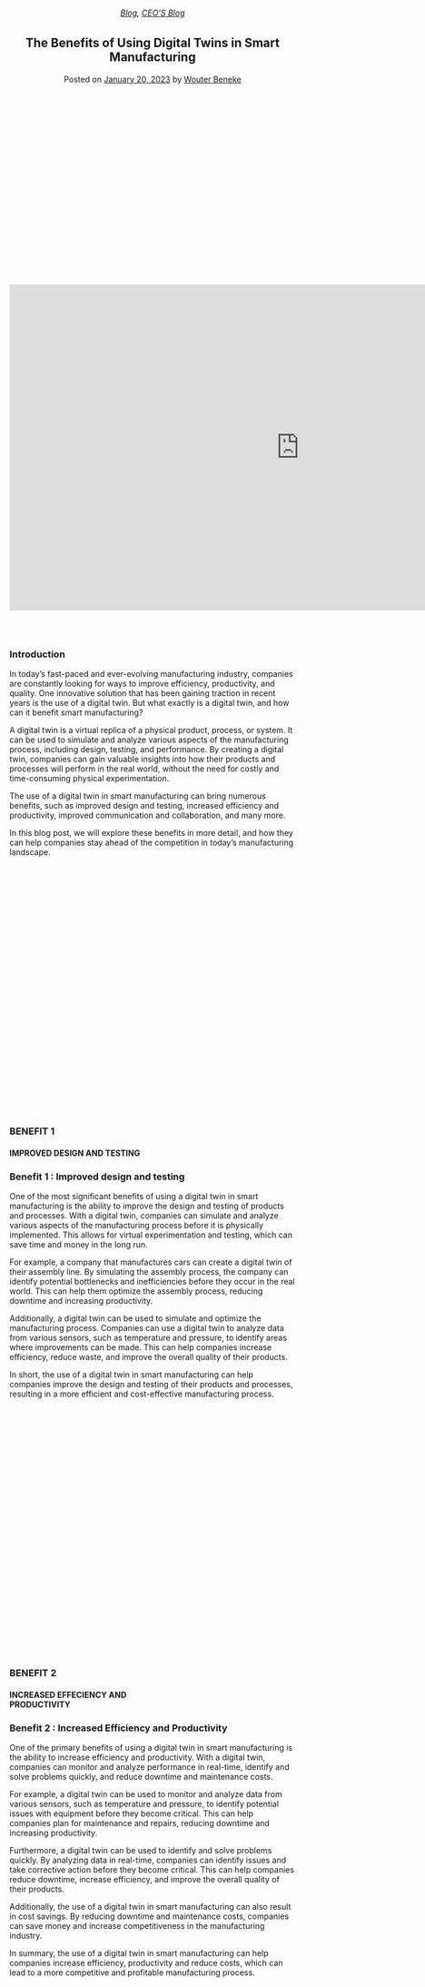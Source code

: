 
<article class="post-12743 post type-post status-publish format-standard has-post-thumbnail hentry category-blog category-pieter-blog tag-digital-twins tag-smart-manufacturing" id="post-12743">
<div class="article-inner">
<header class="entry-header">
<div class="entry-header-text entry-header-text-top text-center">
<h6 class="entry-category is-xsmall"><a href="https://xmpro.com/category/blog/" rel="category tag">Blog</a>, <a href="https://xmpro.com/category/blog/pieter-blog/" rel="category tag">CEO'S Blog</a></h6><h1 class="entry-title">The Benefits of Using Digital Twins in Smart Manufacturing</h1><div class="entry-divider is-divider small"></div>
<div class="entry-meta uppercase is-xsmall">
<span class="posted-on">Posted on <a href="https://xmpro.com/the-benefits-of-using-digital-twins-in-smart-manufacturing/" rel="bookmark"><time class="entry-date published" datetime="2023-01-20T04:57:07+00:00">January 20, 2023</time></a></span> <span class="byline">by <span class="meta-author vcard"><a class="url fn n" href="https://xmpro.com/author/wbeneke/">Wouter Beneke</a></span></span> </div>
</div>
</header>
<div class="entry-content single-page">
<div class="video video-fit mb" style="padding-top:56.25%;"><p><iframe allow="accelerometer; autoplay; clipboard-write; encrypted-media; gyroscope; picture-in-picture; web-share" allowfullscreen="" frameborder="0" height="574" loading="lazy" src="https://www.youtube.com/embed/stBkrkKU59Y?feature=oembed" title="The Benefits of using Digital Twins in Smart Manufacturing" width="1020"></iframe></p>
</div>
<div class="gap-element clearfix" id="gap-827847630" style="display:block; height:auto;">
<style>
#gap-827847630 {
  padding-top: 30px;
}
</style>
</div>
<div class="container section-title-container"><h3 class="section-title section-title-center"><b></b><span class="section-title-main">Introduction</span><b></b></h3></div>
<p>In today’s fast-paced and ever-evolving manufacturing industry, companies are constantly looking for ways to improve efficiency, productivity, and quality. One innovative solution that has been gaining traction in recent years is the use of a digital twin. But what exactly is a digital twin, and how can it benefit smart manufacturing?</p>
<p>A digital twin is a virtual replica of a physical product, process, or system. It can be used to simulate and analyze various aspects of the manufacturing process, including design, testing, and performance. By creating a digital twin, companies can gain valuable insights into how their products and processes will perform in the real world, without the need for costly and time-consuming physical experimentation.</p>
<p>The use of a digital twin in smart manufacturing can bring numerous benefits, such as improved design and testing, increased efficiency and productivity, improved communication and collaboration, and many more.</p>
<p>In this blog post, we will explore these benefits in more detail, and how they can help companies stay ahead of the competition in today’s manufacturing landscape.</p>
<div class="banner has-hover" id="banner-413427000">
<div class="banner-inner fill">
<div class="banner-bg fill">
<div class="bg fill bg-fill"></div>
<div class="overlay"></div>
</div>
<div class="banner-layers container">
<div class="fill banner-link"></div>
<div class="text-box banner-layer x50 md-x50 lg-x50 y50 md-y50 lg-y50 res-text" id="text-box-362738980">
<div class="text-box-content text dark">
<div class="text-inner text-center">
<h3 class="uppercase"><strong>BENEFIT 1</strong></h3>
<h4>IMPROVED DESIGN AND TESTING</h4>
</div>
</div>
<style>
#text-box-362738980 {
  width: 64%;
}
#text-box-362738980 .text-box-content {
  font-size: 100%;
}
@media (min-width:550px) {
  #text-box-362738980 {
    width: 60%;
  }
}
</style>
</div>
</div>
</div>
<style>
#banner-413427000 {
  padding-top: 229px;
}
#banner-413427000 .bg.bg-loaded {
  background-image: url(https://xmpro.com/wp-content/uploads/2022/12/Digital-Twins-in-The-Automotive-Industry-1024x536.png);
}
#banner-413427000 .overlay {
  background-color: rgba(0, 57, 82, 0.657);
}
@media (min-width:550px) {
  #banner-413427000 {
    padding-top: 436px;
  }
}
</style>
</div>
<div class="container section-title-container"><h3 class="section-title section-title-center"><b></b><span class="section-title-main">Benefit 1 : Improved design and testing</span><b></b></h3></div>
<p>One of the most significant benefits of using a digital twin in smart manufacturing is the ability to improve the design and testing of products and processes. With a digital twin, companies can simulate and analyze various aspects of the manufacturing process before it is physically implemented. This allows for virtual experimentation and testing, which can save time and money in the long run.</p>
<p>For example, a company that manufactures cars can create a digital twin of their assembly line. By simulating the assembly process, the company can identify potential bottlenecks and inefficiencies before they occur in the real world. This can help them optimize the assembly process, reducing downtime and increasing productivity.</p>
<p>Additionally, a digital twin can be used to simulate and optimize the manufacturing process. Companies can use a digital twin to analyze data from various sensors, such as temperature and pressure, to identify areas where improvements can be made. This can help companies increase efficiency, reduce waste, and improve the overall quality of their products.</p>
<p>In short, the use of a digital twin in smart manufacturing can help companies improve the design and testing of their products and processes, resulting in a more efficient and cost-effective manufacturing process.</p>
<div class="banner has-hover" id="banner-139561440">
<div class="banner-inner fill">
<div class="banner-bg fill">
<div class="bg fill bg-fill"></div>
<div class="overlay"></div>
</div>
<div class="banner-layers container">
<div class="fill banner-link"></div>
<div class="text-box banner-layer x50 md-x50 lg-x50 y50 md-y50 lg-y50 res-text" id="text-box-1254807272">
<div class="text-box-content text dark">
<div class="text-inner text-center">
<h3 class="uppercase"><strong>BENEFIT 2</strong></h3>
<h4>INCREASED EFFECIENCY AND PRODUCTIVITY</h4>
</div>
</div>
<style>
#text-box-1254807272 {
  width: 77%;
}
#text-box-1254807272 .text-box-content {
  font-size: 100%;
}
@media (min-width:550px) {
  #text-box-1254807272 {
    width: 60%;
  }
}
</style>
</div>
</div>
</div>
<style>
#banner-139561440 {
  padding-top: 229px;
}
#banner-139561440 .bg.bg-loaded {
  background-image: url(https://xmpro.com/wp-content/uploads/2023/01/Smart-Manufacturing-Effeciency.png);
}
#banner-139561440 .overlay {
  background-color: rgba(0, 57, 82, 0.657);
}
#banner-139561440 .bg {
  background-position: 9% 100%;
}
@media (min-width:550px) {
  #banner-139561440 {
    padding-top: 436px;
  }
}
</style>
</div>
<div class="container section-title-container"><h3 class="section-title section-title-center"><b></b><span class="section-title-main">Benefit 2 : Increased Efficiency and Productivity</span><b></b></h3></div>
<p>One of the primary benefits of using a digital twin in smart manufacturing is the ability to increase efficiency and productivity. With a digital twin, companies can monitor and analyze performance in real-time, identify and solve problems quickly, and reduce downtime and maintenance costs.</p>
<p>For example, a digital twin can be used to monitor and analyze data from various sensors, such as temperature and pressure, to identify potential issues with equipment before they become critical. This can help companies plan for maintenance and repairs, reducing downtime and increasing productivity.</p>
<p>Furthermore, a digital twin can be used to identify and solve problems quickly. By analyzing data in real-time, companies can identify issues and take corrective action before they become critical. This can help companies reduce downtime, increase efficiency, and improve the overall quality of their products.</p>
<p>Additionally, the use of a digital twin in smart manufacturing can also result in cost savings. By reducing downtime and maintenance costs, companies can save money and increase competitiveness in the manufacturing industry.</p>
<p>In summary, the use of a digital twin in smart manufacturing can help companies increase efficiency, productivity and reduce costs, which can lead to a more competitive and profitable manufacturing process.</p>
<div class="banner has-hover" id="banner-1133884792">
<div class="banner-inner fill">
<div class="banner-bg fill">
<div class="bg fill bg-fill"></div>
<div class="overlay"></div>
</div>
<div class="banner-layers container">
<div class="fill banner-link"></div>
<div class="text-box banner-layer x50 md-x50 lg-x50 y50 md-y50 lg-y50 res-text" id="text-box-718626548">
<div class="text-box-content text dark">
<div class="text-inner text-center">
<h3 class="uppercase"><strong>BENEFIT 3</strong></h3>
<h4>IMPROVED COMMUNICATION &amp; COLLABORATION</h4>
</div>
</div>
<style>
#text-box-718626548 {
  width: 84%;
}
#text-box-718626548 .text-box-content {
  font-size: 100%;
}
@media (min-width:550px) {
  #text-box-718626548 {
    width: 60%;
  }
}
</style>
</div>
</div>
</div>
<style>
#banner-1133884792 {
  padding-top: 229px;
}
#banner-1133884792 .bg.bg-loaded {
  background-image: url(https://xmpro.com/wp-content/uploads/2023/01/Smart-Manufacturing-Communication.jpeg);
}
#banner-1133884792 .overlay {
  background-color: rgba(0, 57, 82, 0.657);
}
#banner-1133884792 .bg {
  background-position: 9% 100%;
}
@media (min-width:550px) {
  #banner-1133884792 {
    padding-top: 436px;
  }
}
</style>
</div>
<div class="container section-title-container"><h3 class="section-title section-title-center"><b></b><span class="section-title-main">Benefit 3 : Improved Communication and Collaboration</span><b></b></h3></div>
<p>Communication and collaboration is essential for any manufacturing environment. With a digital twin, companies can share and access data across different departments and teams, making it easier to make informed decisions based on accurate and up-to-date information.</p>
<p>For example, a digital twin can be used to share information between the design and manufacturing departments. By sharing data, the design department can ensure that the product is designed to meet the requirements of the manufacturing process, reducing the risk of errors and delays.</p>
<p>Additionally, a digital twin can be used to improve collaboration among different teams. By providing real-time data and analysis, teams can work together more effectively to identify and solve problems, improve efficiency, and increase productivity.</p>
<p>Furthermore, the use of a digital twin in smart manufacturing can also improve customer service. Companies can use a digital twin to provide real-time updates on production progress and delivery schedules, respond quickly to customer requests and concerns, and improve overall customer satisfaction.</p>
<p>In conclusion, the use of a digital twin in smart manufacturing can help companies improve communication and collaboration among different departments and teams, resulting in a more efficient and responsive manufacturing process.</p>
<div class="banner has-hover" id="banner-860265031">
<div class="banner-inner fill">
<div class="banner-bg fill">
<div class="bg fill bg-fill"></div>
<div class="overlay"></div>
</div>
<div class="banner-layers container">
<div class="fill banner-link"></div>
<div class="text-box banner-layer x50 md-x50 lg-x50 y50 md-y50 lg-y50 res-text" id="text-box-686019360">
<div class="text-box-content text dark">
<div class="text-inner text-center">
<h3 class="uppercase"><strong>BENEFIT 4</strong></h3>
<h4>PREDICTIVE MAINTENANCE</h4>
</div>
</div>
<style>
#text-box-686019360 {
  width: 84%;
}
#text-box-686019360 .text-box-content {
  font-size: 100%;
}
@media (min-width:550px) {
  #text-box-686019360 {
    width: 60%;
  }
}
</style>
</div>
</div>
</div>
<style>
#banner-860265031 {
  padding-top: 229px;
}
#banner-860265031 .bg.bg-loaded {
  background-image: url(https://xmpro.com/wp-content/uploads/2023/01/Predictive-Maintenance-For-Smart-Manufacturing-1024x532.jpeg);
}
#banner-860265031 .overlay {
  background-color: rgba(0, 57, 82, 0.657);
}
#banner-860265031 .bg {
  background-position: 9% 100%;
}
@media (min-width:550px) {
  #banner-860265031 {
    padding-top: 436px;
  }
}
</style>
</div>
<div class="container section-title-container"><h3 class="section-title section-title-center"><b></b><span class="section-title-main">Benefit 4 : Predictive Maintenance</span><b></b></h3></div>
<p>Another key benefit of using a digital twin in smart manufacturing is the ability to perform predictive maintenance. Predictive maintenance is a technique that uses data and analysis to predict when equipment will need maintenance and plan accordingly. This can help companies reduce downtime and increase productivity.</p>
<p>For example, a digital twin can be used to monitor the performance of equipment in real-time. By analyzing data from various sensors, such as temperature and vibration, a digital twin can identify potential issues with equipment before they become critical. This can help companies plan for maintenance and repairs, reducing downtime and increasing productivity.</p>
<p>Additionally, the use of a digital twin in smart manufacturing can also help companies identify potential safety hazards. By simulating and analyzing the manufacturing process, companies can identify potential hazards and take corrective action before they occur in the real world. This can help companies improve safety and reduce the risk of accidents.</p>
<p>Overall, the use of a digital twin in smart manufacturing can help companies perform predictive maintenance, reduce downtime, improve safety, and increase productivity.</p>
<p>In summary, the use of a digital twin in smart manufacturing can help companies perform predictive maintenance, which can lead to a more efficient and cost-effective manufacturing process.</p>
<div class="banner has-hover" id="banner-347874569">
<div class="banner-inner fill">
<div class="banner-bg fill">
<div class="bg fill bg-fill"></div>
<div class="overlay"></div>
</div>
<div class="banner-layers container">
<div class="fill banner-link"></div>
<div class="text-box banner-layer x50 md-x50 lg-x50 y50 md-y50 lg-y50 res-text" id="text-box-1168756757">
<div class="text-box-content text dark">
<div class="text-inner text-center">
<h3 class="uppercase"><strong>BENEFIT 5</strong></h3>
<h4>IMPROVED QUALITY CONTROL</h4>
</div>
</div>
<style>
#text-box-1168756757 {
  width: 84%;
}
#text-box-1168756757 .text-box-content {
  font-size: 100%;
}
@media (min-width:550px) {
  #text-box-1168756757 {
    width: 60%;
  }
}
</style>
</div>
</div>
</div>
<style>
#banner-347874569 {
  padding-top: 229px;
}
#banner-347874569 .bg.bg-loaded {
  background-image: url(https://xmpro.com/wp-content/uploads/2023/01/Improved-Quality-Control-Smart-Manufacturing-1024x481.jpeg);
}
#banner-347874569 .overlay {
  background-color: rgba(0, 57, 82, 0.657);
}
#banner-347874569 .bg {
  background-position: 9% 100%;
}
@media (min-width:550px) {
  #banner-347874569 {
    padding-top: 436px;
  }
}
</style>
</div>
<div class="container section-title-container"><h3 class="section-title section-title-center"><b></b><span class="section-title-main">Benefit 5 : Improved Quality Control</span><b></b></h3></div>
<p>Another significant benefit of using a digital twin in smart manufacturing is the ability to improve quality control. With a digital twin, companies can monitor and analyze production data in real-time, identify and address quality issues quickly, and track and trace products throughout the production process.</p>
<p>For example, a digital twin can be used to monitor and analyze data from various sensors, such as temperature and pressure, to identify potential issues with equipment before they become critical. This can help companies address quality issues quickly and reduce the risk of defects or nonconformities.</p>
<p>Additionally, a digital twin can be used to track and trace products throughout the production process. By monitoring and analyzing data in real-time, companies can ensure that products are manufactured to the correct specifications, reducing the risk of errors and defects.</p>
<p>Furthermore, the use of a digital twin in smart manufacturing can also lead to cost savings. By reducing the risk of defects and nonconformities, companies can save money and increase competitiveness in the manufacturing industry.</p>
<p>In summary, the use of a digital twin in smart manufacturing can help companies improve quality control, reduce defects and nonconformities, and increase competitiveness in the manufacturing industry.</p>
<div class="banner has-hover" id="banner-801939276">
<div class="banner-inner fill">
<div class="banner-bg fill">
<div class="bg fill bg-fill"></div>
<div class="overlay"></div>
</div>
<div class="banner-layers container">
<div class="fill banner-link"></div>
<div class="text-box banner-layer x50 md-x50 lg-x50 y50 md-y50 lg-y50 res-text" id="text-box-209409422">
<div class="text-box-content text dark">
<div class="text-inner text-center">
<h3 class="uppercase"><strong>BENEFIT 6</strong></h3>
<h4>ENHANCED FLEXIBITY AND SCALABILITY</h4>
</div>
</div>
<style>
#text-box-209409422 {
  width: 84%;
}
#text-box-209409422 .text-box-content {
  font-size: 100%;
}
@media (min-width:550px) {
  #text-box-209409422 {
    width: 60%;
  }
}
</style>
</div>
</div>
</div>
<style>
#banner-801939276 {
  padding-top: 229px;
}
#banner-801939276 .bg.bg-loaded {
  background-image: url(https://xmpro.com/wp-content/uploads/2023/01/Scalability-Smart-Manufacturing.jpeg);
}
#banner-801939276 .overlay {
  background-color: rgba(0, 57, 82, 0.657);
}
#banner-801939276 .bg {
  background-position: 9% 100%;
}
@media (min-width:550px) {
  #banner-801939276 {
    padding-top: 436px;
  }
}
</style>
</div>
<div class="container section-title-container"><h3 class="section-title section-title-center"><b></b><span class="section-title-main">Benefit 6 : Enhanced Flexibility and Scalability</span><b></b></h3></div>
<p>Another benefit of using a digital twin in smart manufacturing is the ability to enhance flexibility and scalability. With a digital twin, companies can adapt to changing market conditions and customer demands, and scale production up or down as needed.</p>
<p>For example, a digital twin can be used to simulate and analyze the manufacturing process, allowing companies to identify areas where improvements can be made. By making these improvements, companies can increase efficiency and reduce waste, which can help them adapt to changing market conditions and customer demands.</p>
<p>Additionally, a digital twin can be used to scale production up or down as needed. By monitoring and analyzing data in real-time, companies can identify areas where production needs to be increased or decreased. This can help companies respond quickly to changes in demand, which can lead to increased efficiency and reduced costs.</p>
<p>Furthermore, the use of a digital twin in smart manufacturing can also lead to cost savings. By increasing efficiency and reducing waste, companies can save money and increase competitiveness in the manufacturing industry.</p>
<p>In summary, the use of a digital twin in smart manufacturing can help companies enhance flexibility and scalability, increase efficiency, reduce costs, and increase competitiveness in the manufacturing industry.</p>
<div class="banner has-hover" id="banner-181623529">
<div class="banner-inner fill">
<div class="banner-bg fill">
<div class="bg fill bg-fill"></div>
<div class="overlay"></div>
</div>
<div class="banner-layers container">
<div class="fill banner-link"></div>
<div class="text-box banner-layer x50 md-x50 lg-x50 y50 md-y50 lg-y50 res-text" id="text-box-1345291296">
<div class="text-box-content text dark">
<div class="text-inner text-center">
<h3 class="uppercase"><strong>BENEFIT 7</strong></h3>
<h4>IMPROVED SAFETY</h4>
</div>
</div>
<style>
#text-box-1345291296 {
  width: 84%;
}
#text-box-1345291296 .text-box-content {
  font-size: 100%;
}
@media (min-width:550px) {
  #text-box-1345291296 {
    width: 60%;
  }
}
</style>
</div>
</div>
</div>
<style>
#banner-181623529 {
  padding-top: 229px;
}
#banner-181623529 .bg.bg-loaded {
  background-image: url(https://xmpro.com/wp-content/uploads/2023/01/Improved-Safety-Smart-Manufacturing-1024x341.jpeg);
}
#banner-181623529 .overlay {
  background-color: rgba(0, 57, 82, 0.657);
}
#banner-181623529 .bg {
  background-position: 47% 94%;
}
@media (min-width:550px) {
  #banner-181623529 {
    padding-top: 436px;
  }
}
</style>
</div>
<div class="container section-title-container"><h3 class="section-title section-title-center"><b></b><span class="section-title-main">Benefit 7: Improved Safety</span><b></b></h3></div>
<p>Another important benefit of using a digital twin in smart manufacturing is the ability to improve safety. With a digital twin, companies can simulate and identify potential safety hazards, and monitor and enforce safety protocols in real-time.</p>
<p>For example, a digital twin can be used to simulate the manufacturing process, allowing companies to identify potential hazards, such as heavy machinery or hazardous materials. By identifying these hazards, companies can take corrective action before they occur in the real world, improving safety and reducing the risk of accidents.</p>
<p>Additionally, a digital twin can be used to monitor and enforce safety protocols in real-time. By analyzing data from various sensors, such as temperature and pressure, companies can ensure that safety protocols are being followed, which can help them improve safety and reduce the risk of accidents.</p>
<p>Furthermore, the use of a digital twin in smart manufacturing can also lead to cost savings. By improving safety, companies can reduce the risk of accidents, which can lead to lower insurance costs and reduced downtime.</p>
<p>In conclusion, the use of a digital twin in smart manufacturing can help companies improve safety, reduce the risk of accidents, and lead to cost savings.</p>
<div class="banner has-hover" id="banner-301331001">
<div class="banner-inner fill">
<div class="banner-bg fill">
<div class="bg fill bg-fill"></div>
<div class="overlay"></div>
</div>
<div class="banner-layers container">
<div class="fill banner-link"></div>
<div class="text-box banner-layer x50 md-x50 lg-x50 y50 md-y50 lg-y50 res-text" id="text-box-170312244">
<div class="text-box-content text dark">
<div class="text-inner text-center">
<h3 class="uppercase"><strong>BENEFIT 8</strong></h3>
<h4>IMPROVED DATA MANAGEMENT</h4>
</div>
</div>
<style>
#text-box-170312244 {
  width: 84%;
}
#text-box-170312244 .text-box-content {
  font-size: 100%;
}
@media (min-width:550px) {
  #text-box-170312244 {
    width: 60%;
  }
}
</style>
</div>
</div>
</div>
<style>
#banner-301331001 {
  padding-top: 229px;
}
#banner-301331001 .bg.bg-loaded {
  background-image: url(https://xmpro.com/wp-content/uploads/2023/01/Data-Management-Smart-Manufacturing.jpeg);
}
#banner-301331001 .overlay {
  background-color: rgba(0, 57, 82, 0.657);
}
#banner-301331001 .bg {
  background-position: 47% 94%;
}
@media (min-width:550px) {
  #banner-301331001 {
    padding-top: 436px;
  }
}
</style>
</div>
<div class="container section-title-container"><h3 class="section-title section-title-center"><b></b><span class="section-title-main">Benefit 8: Improved Data Management</span><b></b></h3></div>
<p>Another benefit of using a digital twin in smart manufacturing is the ability to improve data management. With a digital twin, companies can collect, store, and analyze data from various sources, making it easier to make informed decisions based on accurate and up-to-date information.</p>
<p>For example, a digital twin can be used to collect data from various sensors, such as temperature and pressure, and store it in a central database. This can help companies analyze data in real-time, identify issues and take corrective action, and improve overall efficiency and productivity.</p>
<p>Additionally, a digital twin can be used to analyze data from various sources, such as customer feedback and market research. By analyzing this data, companies can make informed decisions about product development, marketing, and other areas of the business.</p>
<p>Furthermore, the use of a digital twin in smart manufacturing can also improve data security. By collecting and storing data in a central database, companies can protect it from unauthorized access and ensure compliance with data privacy regulations.</p>
<p>In summary, the use of a digital twin in smart manufacturing can help companies improve data management, make informed decisions, and improve data security.</p>
<div class="container section-title-container"><h3 class="section-title section-title-bold-center"><b></b><span class="section-title-main">Conclusion</span><b></b></h3></div>
<p>In conclusion, the use of a digital twin in smart manufacturing can bring numerous benefits to companies, including improved design and testing, increased efficiency and productivity, improved communication and collaboration, predictive maintenance, improved quality control, enhanced flexibility and scalability, improved safety and improved data management. By using a digital twin, companies can gain valuable insights into how their products and processes will perform in the real world, without the need for costly and time-consuming physical experimentation. This can lead to cost savings, increased competitiveness, and improved overall efficiency in the manufacturing industry. Companies that are looking to stay ahead of the competition should consider implementing a digital twin in their manufacturing process.</p>
<p>In addition to the benefits outlined above, smart manufacturers should consider using XMPro’s No Code Digital Twin Composition Platform as a way to easily and quickly create and manage digital twins. The platform allows for the creation of digital twins without the need for coding or programming knowledge, making it accessible to a wide range of users. It also allows for real-time monitoring and analysis of data, as well as the ability to connect with various sensors, systems and third-party applications. Using XMPro’s platform, manufacturers can streamline their digital twin creation process, and easily manage and update their digital twins as needed. This can lead to faster implementation of digital twin technology and improved efficiency in the manufacturing process.</p>
<div class="blog-share text-center"><div class="is-divider medium"></div><div class="social-icons share-icons share-row relative"><a aria-label="Share on WhatsApp" class="icon button circle is-outline tooltip whatsapp show-for-medium" data-action="share/whatsapp/share" href="whatsapp://send?text=The%20Benefits%20of%20Using%20Digital%20Twins%20in%20Smart%20Manufacturing - https://xmpro.com/the-benefits-of-using-digital-twins-in-smart-manufacturing/" title="Share on WhatsApp"><i class="icon-whatsapp"></i></a><a aria-label="Share on Facebook" class="icon button circle is-outline tooltip facebook" data-label="Facebook" href="https://www.facebook.com/sharer.php?u=https://xmpro.com/the-benefits-of-using-digital-twins-in-smart-manufacturing/" onclick="window.open(this.href,this.title,'width=500,height=500,top=300px,left=300px'); return false;" rel="noopener nofollow" target="_blank" title="Share on Facebook"><i class="icon-facebook"></i></a><a aria-label="Share on Twitter" class="icon button circle is-outline tooltip twitter" href="https://twitter.com/share?url=https://xmpro.com/the-benefits-of-using-digital-twins-in-smart-manufacturing/" onclick="window.open(this.href,this.title,'width=500,height=500,top=300px,left=300px'); return false;" rel="noopener nofollow" target="_blank" title="Share on Twitter"><i class="icon-twitter"></i></a><a aria-label="Email to a Friend" class="icon button circle is-outline tooltip email" href="/cdn-cgi/l/email-protection#66591513040c0305125b320e0343545624030803000f1215435456090043545633150f0801435456220f010f12070a43545632110f08154354560f08435456350b0714124354562b0708130007051213140f0801400409021f5b250e03050d435456120e0f154354560913124355274354560e121216154355274354204354201e0b1614094805090b435420120e034b04030803000f12154b09004b13150f08014b020f010f12070a4b12110f08154b0f084b150b0714124b0b0708130007051213140f0801435420" rel="nofollow" title="Email to a Friend"><i class="icon-envelop"></i></a><a aria-label="Pin on Pinterest" class="icon button circle is-outline tooltip pinterest" href="https://pinterest.com/pin/create/button?url=https://xmpro.com/the-benefits-of-using-digital-twins-in-smart-manufacturing/&amp;media=https://xmpro.com/wp-content/uploads/2023/01/The-Benefits-of-Digital-Twins-in-Smart-Manufacturing-1024x596.jpg&amp;description=The%20Benefits%20of%20Using%20Digital%20Twins%20in%20Smart%20Manufacturing" onclick="window.open(this.href,this.title,'width=500,height=500,top=300px,left=300px'); return false;" rel="noopener nofollow" target="_blank" title="Pin on Pinterest"><i class="icon-pinterest"></i></a><a aria-label="Share on LinkedIn" class="icon button circle is-outline tooltip linkedin" href="https://www.linkedin.com/shareArticle?mini=true&amp;url=https://xmpro.com/the-benefits-of-using-digital-twins-in-smart-manufacturing/&amp;title=The%20Benefits%20of%20Using%20Digital%20Twins%20in%20Smart%20Manufacturing" onclick="window.open(this.href,this.title,'width=500,height=500,top=300px,left=300px'); return false;" rel="noopener nofollow" target="_blank" title="Share on LinkedIn"><i class="icon-linkedin"></i></a></div></div></div>
<nav class="navigation-post" id="nav-below" role="navigation">
<div class="flex-row next-prev-nav bt bb">
<div class="flex-col flex-grow nav-prev text-left">

</div>

</div>
</nav>
</div>
</article>
<div class="comments-area" id="comments">
</div>
